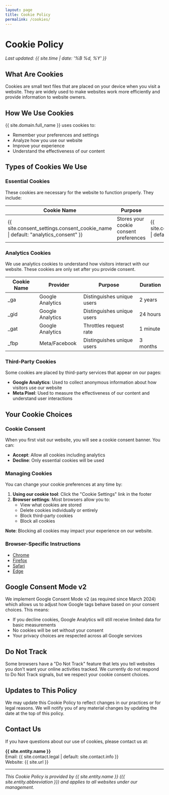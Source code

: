 ```yaml
---
layout: page
title: Cookie Policy
permalink: /cookies/
---
```


# Cookie Policy

*Last updated: {{ site.time | date: '%B %d, %Y' }}*

## What Are Cookies

Cookies are small text files that are placed on your device when you visit a website. They are widely used to make websites work more efficiently and provide information to website owners.

## How We Use Cookies

{{ site.domain.full_name }} uses cookies to:

- Remember your preferences and settings
- Analyze how you use our website
- Improve your experience
- Understand the effectiveness of our content

## Types of Cookies We Use

### Essential Cookies

These cookies are necessary for the website to function properly. They include:

| Cookie Name | Purpose | Duration |
|------------|---------|----------|
| {{ site.consent_settings.consent_cookie_name \| default: "analytics_consent" }} | Stores your cookie consent preferences | {{ site.consent_settings.consent_duration_days \| default: 365 }} days |

### Analytics Cookies

We use analytics cookies to understand how visitors interact with our website. These cookies are only set after you provide consent.

| Cookie Name | Provider | Purpose | Duration |
|------------|----------|---------|----------|
| _ga | Google Analytics | Distinguishes unique users | 2 years |
| _gid | Google Analytics | Distinguishes unique users | 24 hours |
| _gat | Google Analytics | Throttles request rate | 1 minute |
| _fbp | Meta/Facebook | Distinguishes unique users | 3 months |

### Third-Party Cookies

Some cookies are placed by third-party services that appear on our pages:

- **Google Analytics**: Used to collect anonymous information about how visitors use our website
- **Meta Pixel**: Used to measure the effectiveness of our content and understand user interactions

## Your Cookie Choices

### Cookie Consent

When you first visit our website, you will see a cookie consent banner. You can:
- **Accept**: Allow all cookies including analytics
- **Decline**: Only essential cookies will be used

### Managing Cookies

You can change your cookie preferences at any time by:

1. **Using our cookie tool**: Click the "Cookie Settings" link in the footer
2. **Browser settings**: Most browsers allow you to:
   - View what cookies are stored
   - Delete cookies individually or entirely
   - Block third-party cookies
   - Block all cookies

**Note**: Blocking all cookies may impact your experience on our website.

### Browser-Specific Instructions

- [Chrome](https://support.google.com/chrome/answer/95647)
- [Firefox](https://support.mozilla.org/en-US/kb/enable-and-disable-cookies-website-preferences)
- [Safari](https://support.apple.com/guide/safari/manage-cookies-and-website-data-sfri11471/mac)
- [Edge](https://support.microsoft.com/en-us/help/4027947/microsoft-edge-delete-cookies)

## Google Consent Mode v2

We implement Google Consent Mode v2 (as required since March 2024) which allows us to adjust how Google tags behave based on your consent choices. This means:

- If you decline cookies, Google Analytics will still receive limited data for basic measurements
- No cookies will be set without your consent
- Your privacy choices are respected across all Google services

## Do Not Track

Some browsers have a "Do Not Track" feature that lets you tell websites you don't want your online activities tracked. We currently do not respond to Do Not Track signals, but we respect your cookie consent choices.

## Updates to This Policy

We may update this Cookie Policy to reflect changes in our practices or for legal reasons. We will notify you of any material changes by updating the date at the top of this policy.

## Contact Us

If you have questions about our use of cookies, please contact us at:

**{{ site.entity.name }}**  
Email: {{ site.contact.legal | default: site.contact.info }}  
Website: {{ site.url }}

---

*This Cookie Policy is provided by {{ site.entity.name }} ({{ site.entity.abbreviation }}) and applies to all websites under our management.*